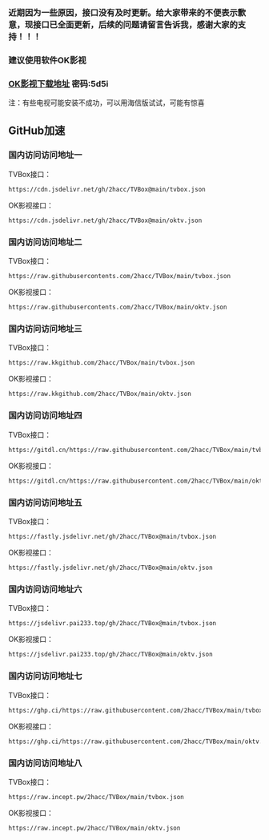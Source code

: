 ### 近期因为一些原因，接口没有及时更新。给大家带来的不便表示歉意，现接口已全面更新，后续的问题请留言告诉我，感谢大家的支持！！！
  
### 建议使用软件OK影视
### [OK影视下载地址](https://2hacc.lanzoue.com/b00pzypv9g) 密码:5d5i
  
注：有些电视可能安装不成功，可以用海信版试试，可能有惊喜

## GitHub加速

### 国内访问访问地址一

TVBox接口：
```
https://cdn.jsdelivr.net/gh/2hacc/TVBox@main/tvbox.json
```
OK影视接口：
```
https://cdn.jsdelivr.net/gh/2hacc/TVBox@main/oktv.json
```
### 国内访问访问地址二

TVBox接口：
```
https://raw.githubusercontents.com/2hacc/TVBox/main/tvbox.json
```
OK影视接口：
```
https://raw.githubusercontents.com/2hacc/TVBox/main/oktv.json
```
### 国内访问访问地址三

TVBox接口：
```
https://raw.kkgithub.com/2hacc/TVBox/main/tvbox.json
```
OK影视接口：
```
https://raw.kkgithub.com/2hacc/TVBox/main/oktv.json
```
### 国内访问访问地址四
TVBox接口：
```
https://gitdl.cn/https://raw.githubusercontent.com/2hacc/TVBox/main/tvbox.json
```
OK影视接口：
```
https://gitdl.cn/https://raw.githubusercontent.com/2hacc/TVBox/main/oktv.json
```
### 国内访问访问地址五
TVBox接口：
```
https://fastly.jsdelivr.net/gh/2hacc/TVBox@main/tvbox.json
```
OK影视接口：
```
https://fastly.jsdelivr.net/gh/2hacc/TVBox@main/oktv.json
```
### 国内访问访问地址六
TVBox接口：
```
https://jsdelivr.pai233.top/gh/2hacc/TVBox@main/tvbox.json
```
OK影视接口：
```
https://jsdelivr.pai233.top/gh/2hacc/TVBox@main/oktv.json
```
### 国内访问访问地址七
TVBox接口：
```
https://ghp.ci/https://raw.githubusercontent.com/2hacc/TVBox/main/tvbox.json
```
OK影视接口：
```
https://ghp.ci/https://raw.githubusercontent.com/2hacc/TVBox/main/oktv.json
```
### 国内访问访问地址八
TVBox接口：
```
https://raw.incept.pw/2hacc/TVBox/main/tvbox.json
```
OK影视接口：
```
https://raw.incept.pw/2hacc/TVBox/main/oktv.json
```